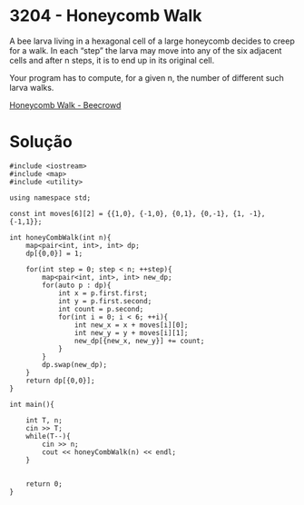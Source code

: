 # 3204 - Honeycomb Walk

A bee larva living in a hexagonal cell of a large honeycomb decides to creep for a walk. In each “step” the larva may move into any of the six adjacent cells and after n steps, it is to end up in its original cell.

Your program has to compute, for a given n, the number of different such larva walks.

[Honeycomb Walk - Beecrowd](https://judge.beecrowd.com/pt/problems/view/3204)

# Solução

```
#include <iostream>
#include <map>
#include <utility>

using namespace std;

const int moves[6][2] = {{1,0}, {-1,0}, {0,1}, {0,-1}, {1, -1}, {-1,1}};

int honeyCombWalk(int n){
    map<pair<int, int>, int> dp;
    dp[{0,0}] = 1;
    
    for(int step = 0; step < n; ++step){
        map<pair<int, int>, int> new_dp;
        for(auto p : dp){
            int x = p.first.first;
            int y = p.first.second;
            int count = p.second;
            for(int i = 0; i < 6; ++i){
                int new_x = x + moves[i][0];
                int new_y = y + moves[i][1];
                new_dp[{new_x, new_y}] += count;
            }
        }
        dp.swap(new_dp);
    }
    return dp[{0,0}];
}

int main(){

    int T, n;
    cin >> T;
    while(T--){
        cin >> n;
        cout << honeyCombWalk(n) << endl;
    }


    return 0;
}
```
